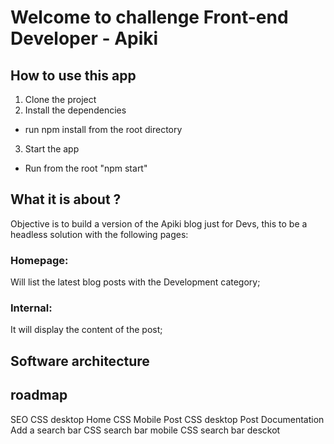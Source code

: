 # Welcome to challenge Front-end Developer - Apiki

## How to use this app
1. Clone the project
2. Install the dependencies 
* run npm install from the root directory
3. Start the app
* Run from the root "npm start"

## What it is about ?
Objective is to build a version of the Apiki blog just for Devs, this to be a headless solution with the following pages:

### Homepage: 
Will list the latest blog posts with the Development category;
### Internal: 
It will display the content of the post;

## Software architecture
## roadmap
SEO
CSS desktop Home
CSS Mobile Post
CSS desktop Post
Documentation
Add a search bar
CSS search bar mobile
CSS search bar desckot
